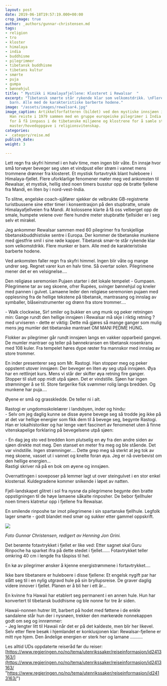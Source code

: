 ```yaml
---
layout: post
date: 2019-06-18T19:57:19.000+00:00
crop_image: true
author: _authors/gunnar-christensen.md
tags:
- religion
- tro
- kloster
- himalaya
- india
- buddhisme
- pilegrimmer
- tibetansk buddhisme
- tibetans kultur
- smørte
- puja
- gumpa
- bønnehjul
title: " Mystikk i Himalayafjellene: Klosteret i Rewalsar  "
excerpt: "Tibetansk smørte står rykende klar som velkomstdrikk. \nFlere munker er
  barn. Alle med de karakteristiske barberte hodene."
image: "/assets/images/rewalsar4.jpg"
image_caption: Artikkelforfatteren (bildet) ved den mystiske innsjøen i Rewalsar.
  Han reiste i 1979 sammen med en gruppe europeiske pilegrimer i India og Nepal. Dette
  for å få innpass i de tibetanske miljøene og klostrene for å samle stoff til sin
  master/hovedoppgave i religionsvitenskap.
categories:
- _category/reise.md
publish_date:
weight: 3

---
```

Lett regn fra skyfri himmel i en halv time, men ingen blir våte. En innsjø hvor små torvøyer beveger seg uten et vindpust eller strøm i vannet mens trommene drønner fra klosteret. Et mystisk fortavtrykk blant huleboere i Himalaya-fjellet. Flere uforklarlige fenomener møter meg ved ankomsten til Rewalsar, et mystisk, hellig sted noen timers busstur opp de bratte fjellene fra Mandi, en liten by i nord-vest-India.

To slitne, engelske coach-sjåfører sjekker de velbrukte GB-registrerte turistbussene sine etter timer i konsentrasjon på den stupbratte, smale Himalayafjellveien fra Mandi. At kolossene klarte å få oss velberget opp de smale, humpete veiene over flere hundre meter stupbratte fjellsider er i seg selv et mirakel.

Jeg ankommer Rewalsar sammen med 60 pilegrimer fra forskjellige tibetanskbuddhistiske sentre i Europa. Der kommer de tibetanske munkene med gjestfrie smil i sine røde kapper. Tibetansk smør-te står rykende klar som velkomstdrikk. Flere munker er barn. Alle med de karakteristiske barberte hodene.

Ved ankomsten faller regn fra skyfri himmel. Ingen blir våte og mange undrer seg. Regnet varer kun en halv time. Så overtar solen. Pilegrimene mener det er en velsignelse....

Den religiøse seremonien Pujaen starter i det lokale tempelet - Gumpaen. Pilegrimene tar av seg skoene, ofrer Rupées, svinger bønnehjul og kneler med pannen i gulvet. Lamaene leder den religiøse seremonien pujaen med opplesning fra de hellige tekstene på tibetansk, mantrasang og innslag av symballer, blåseinstrumenter og drønn fra store trommer....

\- Walk clockwise, Sir! smiler og bukker en ung munk og peker retningen min: Gange rundt den hellige innsjøen i Rewalsar må skje i riktig retning ? med urviseren - dette er viktig: Dette må gjøres så mange ganger som mulig mens jeg mumler det tibetanske mantraet OM MANI PEDME HUNG.

Flokker av pilegrimer går rundt innsjøen langs en vakker opparbeid gangvei. De mumler mantraer og teller på bønnekransen en tibetansk rosenkrans med 108 kuler. Fra tempelet høres dype røster fra mannskor med innslag av store trommer.

En inder presenterer seg som Mr. Rastogi. Han stopper meg og peker oppstemt utover innsjøen: Der beveger en liten øy seg utpå innsjøen. Øya har en rettlinjet kurs. Mens vi står der skifter øya retning fire ganger. Stopper til slutt opp midt utpå sjøen. Det er vindstille. Sjøen har ingen strømninger å se til. Store fargerike fisk svømmer rolig langs bredden. Og munkene har puja....

Øyene er små og grasskledde. De teller ni i alt.

Rastogi er ungdomsskolelærer i landsbyen, inder og hindu:  
\- Selv om jeg daglig kunne se disse øyene bevege seg så trodde jeg ikke på at det var hellige energier som fikk dem til å bevege seg, begynte Rastogi. Han er lokalhistoriker og har lenge vært fascinert av fenomenet uten å finne vitenskapelige forklaring på bevegelsene utpå sjøen:

\- En dag jeg sto ved bredden kom plutselig en øy fra den andre siden av sjøen direkte mot meg. Den stanset en meter fra meg og ble stående. Det var vindstille. Ingen strømninger.... Dette grep meg så sterkt at jeg tok av meg skoene, vasset ut i vannet og knelte foran øya. Jeg er nå overbevist om den hellige energien...  
Rastigi skriver nå på en bok om øyene og innsjøen.

Overnattingen i soveposer på lemmer lagt ut over steingulvet i en stor enkel klostersal. Kuldegradene kommer snikende i løpet av natten.

Fjell-landskapet glitret i sol fra nysnø da pilegrimene begynte den bratte oppstigningen til de høye lamaene såkalte rinposher. De bebor fjellhuler noen timers klatretur opp i fjellene fra Rewalsar.

En smilende rinposhe tar imot pilegrimene i sin spartanske fjellhule. Legfolk lager smørte - godt blandet med smør og sukker etter gammel oppskrift.

![](https://wwww.helping.no/assets/images/rewalsar.jpg)

_Foto Gunnar Christensen, redigert av Henning Jon Grini._

Det berømte fotavtrykket i fjellet er like ved: Etter sagnet skal Guru Rinpoche ha sparket ifra på dette stedet i fjellet...... Fotavtrykket teller omkring 40 cm i lengde fra tåspiss til hel.

En kø av pilegrimer ønsker å kjenne energistrømmene i fortavtrykket....

Ikke bare tibetanere er huleboere i disse fjellene: Et engelsk nygift par har slått seg til i en nylig utgravd hule på sin bryllupsreise. De graver daglig videre innover i fjellet. Planen er å bli her i ett år...

En kvinne fra Hawaii har etablert seg permanent i en annen hule. Hun har konvertert til tibetansk buddhisme og ble nonne for tre år siden.

Hawaii-nonnen hutrer litt, barbert på hodet med føttene i de enkle sandalene står hun der i nysnøen, trekker den mørkerøde nonnekappen godt om seg og innrømmer:  
\- Jeg lengter litt til Hawaii når det er på det kaldeste, men blir her likevel. Selv etter flere besøk i hjemlandet er konklusjonen klar: Rewalsar-fjellene er mitt nye hjem. Den åndelige energien er sterk her og lamane ..........

Les alltid UDs oppdaterte reiseråd før du reiser:  
[https://www.regjeringen.no/no/tema/utenrikssaker/reiseinformasjon/id2413163/](https://www.regjeringen.no/no/tema/utenrikssaker/reiseinformasjon/id2413163/ "https://www.regjeringen.no/no/tema/utenrikssaker/reiseinformasjon/id2413163/")
